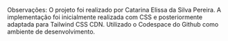 Observações: O projeto foi realizado por Catarina Elissa da Silva Pereira. A implementação foi inicialmente realizada com CSS e posteriormente adaptada para Tailwind CSS CDN. Utilizado o Codespace do Github como ambiente de desenvolvimento.
